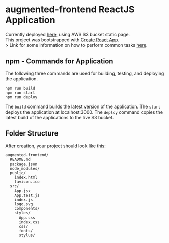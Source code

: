 # augmented-frontend ReactJS Application #
Currently deployed [here](http://augmented-frontend.s3-website-us-east-1.amazonaws.com), using AWS S3 bucket static page. <br/>
This project was bootstrapped with [Create React App](https://github.com/facebookincubator/create-react-app). <br/>> 
Link for some information on how to perform common tasks [here](https://github.com/facebookincubator/create-react-app/blob/master/packages/react-scripts/template/README.md).

## npm - Commands for Application ##
The following three commands are used for building, testing, and deploying the application.

```
npm run build
npm run start
npm run deploy
```

The ```build``` command builds the latest version of the application. The ```start``` deploys the application at localhost:3000. The ```deploy``` command copies the latest build of the applications to the live S3 bucket.

## Folder Structure ##

After creation, your project should look like this:

```
augmented-frontend/
  README.md
  package.json
  node_modules/
  public/
    index.html
    favicon.ico
  src/
    App.jsx
    App.test.js
    index.js
    logo.svg
    components/
    styles/
      App.css
      index.css
      css/
      fonts/
      stylus/
```
